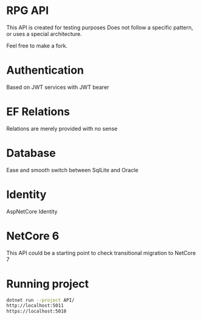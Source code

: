 # RPG API

This API is created for testing purposes
Does not follow a specific pattern, or uses a special architecture.

Feel free to make a fork.

# Authentication
Based on JWT services with JWT bearer

# EF Relations
Relations are merely provided with no sense

# Database
Ease and smooth switch between SqlLite and Oracle

# Identity
AspNetCore Identity

# NetCore 6
This API could be a starting point to check transitional migration to NetCore 7

# Running project
```bash
dotnet run --project API/
http://localhost:5011
https://localhost:5010
```

